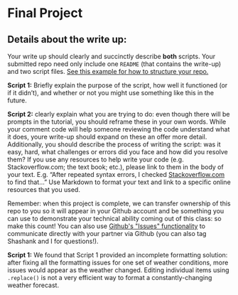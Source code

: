 # Final Project

## Details about the write up:
Your write up should clearly and succinctly describe __both__ scripts. Your submitted repo need only include one `README` (that contains the write-up) and two script files. [See this example for how to structure your repo.](https://github.com/IDCE-MSGIS/sample-lab/tree/master)

**Script 1:** Briefly explain the purpose of the script, how well it functioned (or if it didn’t), and whether or not you might use something like this in the future.

**Script 2:** clearly explain what you are trying to do: even though there will be prompts in the tutorial, you should reframe these in your own words. While your comment code will help someone reviewing the code understand what it does, youre write-up should expand on these an offer more detail. Additionally, you should describe the process of writing the script: was it easy, hard, what challenges or errors did you face and how did you resolve them? If you use any resources to help write your code (e.g. Stackoverflow.com; the text book; etc.), please link to them in the body of your text. E.g. “After repeated syntax errors, I checked [Stackoverflow.com](https://stackoverflow.com/help/referencing) to find that…”  Use Markdown to format your text and link to a specific online resources that you used.

Remember: when this project is complete, we can transfer ownership of this repo to you so it will appear in your Github account and be something you can use to demonstrate your technical ability coming out of this class: so make this count! You can also use [Github's "Issues" functionality](https://guides.github.com/features/issues/) to communicate directly with your partner via Github (you can also tag Shashank and I for questions!). 

**Script 1:** 
We found that Script 1 provided an incomplete formatting solution: after fixing all the formatting issues for one set of weather conditions, more issues would appear as the weather changed. Editing individual items using  ```.replace()``` is not a very efficient way to format a constantly-changing weather forecast.
